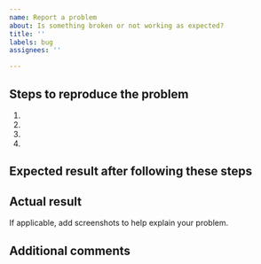 ```yaml
---
name: Report a problem
about: Is something broken or not working as expected?
title: ''
labels: bug
assignees: ''

---
```


## Steps to reproduce the problem

1. 
2. 
3. 
4. 

## Expected result after following these steps

## Actual result

If applicable, add screenshots to help explain your problem.

## Additional comments
